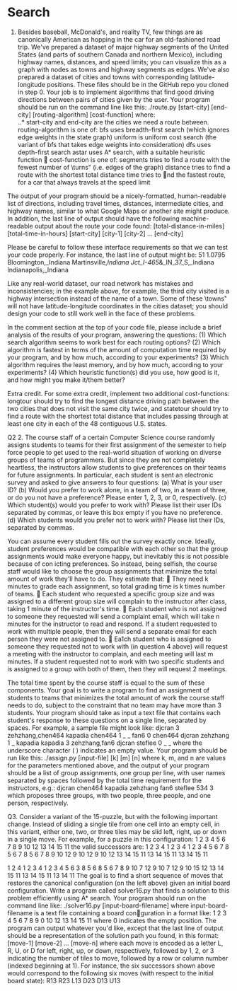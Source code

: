 # Search
1. Besides baseball, McDonald's, and reality TV, few things are as canonically American as hopping in the
car for an old-fashioned road trip. We've prepared a dataset of major highway segments of the United
States (and parts of southern Canada and northern Mexico), including highway names, distances, and
speed limits; you can visualize this as a graph with nodes as towns and highway segments as edges.
We've also prepared a dataset of cities and towns with corresponding latitude-longitude positions.
These files should be in the GitHub repo you cloned in step 0. Your job is to implement algorithms
that find good driving directions between pairs of cities given by the user. Your program should be
run on the command line like this:
./route.py [start-city] [end-city] [routing-algorithm] [cost-function]
where: <br />
..* start-city and end-city are the cities we need a route between. <br />
  routing-algorithm is one of:
     bfs uses breadth-first search (which ignores edge weights in the state graph)
     uniform is uniform cost search (the variant of bfs that takes edge weights into consideration)
     dfs uses depth-first search
     astar uses A* search, with a suitable heuristic function
 cost-function is one of:
   segments tries to find a route with the fewest number of \turns" (i.e. edges of the graph)
   distance tries to find a route with the shortest total distance
   time tries to nd the fastest route, for a car that always travels at the speed limit

The output of your program should be a nicely-formatted, human-readable list of directions, including
travel times, distances, intermediate cities, and highway names, similar to what Google Maps or another
site might produce. In addition, the last line of output should have the following machine-readable
output about the route your code found:
[total-distance-in-miles] [total-time-in-hours] [start-city] [city-1] [city-2] ... [end-city]

Please be careful to follow these interface requirements so that we can test your code properly. For
instance, the last line of output might be:
  51 1.0795 Bloomington,_Indiana Martinsville,_Indiana Jct_I-465_&_IN_37_S,_Indiana Indianapolis,_Indiana

Like any real-world dataset, our road network has mistakes and inconsistencies; in the example above,
for example, the third city visited is a highway intersection instead of the name of a town. Some of
these \towns" will not have latitude-longitude coordinates in the cities dataset; you should design your
code to still work well in the face of these problems.

In the comment section at the top of your code file, please include a brief analysis of the results of your
program, answering the questions: (1) Which search algorithm seems to work best for each routing
options? (2) Which algorithm is fastest in terms of the amount of computation time required by your
program, and by how much, according to your experiments? (3) Which algorithm requires the least
memory, and by how much, according to your experiments? (4) Which heuristic function(s) did you
use, how good is it, and how might you make it/them better?

Extra credit. For some extra credit, implement two additional cost-functions: longtour should try to
find the longest distance driving path between the two cities that does not visit the same city twice,
and statetour should try to find a route with the shortest total distance that includes passing through
at least one city in each of the 48 contiguous U.S. states.


Q2
2. The course staff of a certain Computer Science course randomly assigns students to teams for their first
assignment of the semester to help force people to get used to the real-world situation of working on
diverse groups of teams of programmers. But since they are not completely heartless, the instructors
allow students to give preferences on their teams for future assignments. In particular, each student is
sent an electronic survey and asked to give answers to four questions:
  (a) What is your user ID?
  (b) Would you prefer to work alone, in a team of two, in a team of three, or do you not have a
    preference? Please enter 1, 2, 3, or 0, respectively.
  (c) Which student(s) would you prefer to work with? Please list their user IDs separated by commas,
    or leave this box empty if you have no preference.
  (d) Which students would you prefer not to work with? Please list their IDs, separated by commas.

You can assume every student fills out the survey exactly once. Ideally, student preferences would be
compatible with each other so that the group assignments would make everyone happy, but inevitably
this is not possible because of con
icting preferences. So instead, being selfish, the course staff would
like to choose the group assignments that minimize the total amount of work they'll have to do. They
estimate that:
   They need k minutes to grade each assignment, so total grading time is k times number of teams.
   Each student who requested a specific group size and was assigned to a different group size will
    complain to the instructor after class, taking 1 minute of the instructor's time.
   Each student who is not assigned to someone they requested will send a complaint email, which
  will take n minutes for the instructor to read and respond. If a student requested to work with
  multiple people, then they will send a separate email for each person they were not assigned to.
   Ea1ch student who is assigned to someone they requested not to work with (in question 4 above)
  will request a meeting with the instructor to complain, and each meeting will last m minutes. If
  a student requested not to work with two specific students and is assigned to a group with both
  of them, then they will request 2 meetings.
 
 The total time spent by the course staff is equal to the sum of these components. Your goal is to write
a program to find an assignment of students to teams that minimizes the total amount of work the
course staff needs to do, subject to the constraint that no team may have more than 3 students. Your
program should take as input a text file that contains each student's response to these questions on a
single line, separated by spaces. For example, a sample file might look like:
djcran 3 zehzhang,chen464 kapadia
 chen464 1 _ _
fan6 0 chen464 djcran
zehzhang 1 _ kapadia
kapadia 3 zehzhang,fan6 djcran
steflee 0 _ _
where the underscore character ( ) indicates an empty value. Your program should be run like this:
./assign.py [input-file] [k] [m] [n]
where k, m, and n are values for the parameters mentioned above, and the output of your program
should be a list of group assignments, one group per line, with user names separated by spaces followed
by the total time requirement for the instructors, e.g.:
djcran chen464
kapadia zehzhang fan6
steflee
534
3
which proposes three groups, with two people, three people, and one person, respectively.


Q3. Consider a variant of the 15-puzzle, but with the following important change. Instead of sliding a
single tile from one cell into an empty cell, in this variant, either one, two, or three tiles may be slid
left, right, up or down in a single move. For example, for a puzzle in this configuration:
1 2 3 4
5 6 7 8
9 10 12
13 14 15 11
the valid successors are:
1   2   3  4       1  2   3   4       1   2   3   4
5   6   7   8      5  6   7   8       5   6   7   8
9       10  12        9   10  12      9   10  12
13  14  15  11     13 14  15  11      13  14  15  11

1   2       4     1   2   3   4     1   2   3   4
5   6   3   8     5   6       8     5   6   7   8
9   10  7   12    9   10  7   12    9   10  15  12
13  14  15  11    13  14  15  11    13  14      11
The goal is to find a short sequence of moves that restores the canonical configuration (on the left
above) given an initial board configuration. Write a program called solver16.py that finds a solution
to this problem efficiently using A* search. Your program should run on the command line like:
./solver16.py [input-board-filename]
where input-board-filename is a text file containing a board conguration in a format like:
1 2 3 4
5 6 7 8
9 0 10 12
13 14 15 11
where 0 indicates the empty position. The program can output whatever you'd like, except that the
last line of output should be a representation of the solution path you found, in this format:
[move-1] [move-2] ... [move-n]
where each move is encoded as a letter L, R, U, or D for left, right, up, or down, respectively, followed
by 1, 2, or 3 indicating the number of tiles to move, followed by a row or column number (indexed
beginning at 1). For instance, the six successors shown above would correspond to the following six
moves (with respect to the initial board state):
R13 R23 L13 D23 D13 U13
